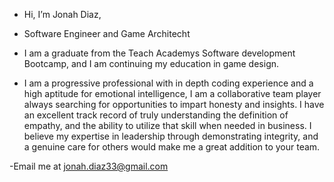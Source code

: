 -  Hi, I’m Jonah Diaz, 
-  Software Engineer and Game Architecht

- I am a graduate from the Teach Academys Software development Bootcamp, and I am continuing my education in game design.
- I am a progressive professional with in depth coding experience and a high aptitude for emotional intelligence, I am a collaborative team player always searching for               opportunities to impart honesty and insights. I have an excellent track record of truly understanding the definition of empathy, and the ability to utilize that skill when         needed in business. I believe my expertise in leadership through demonstrating integrity, and a genuine care for others would make me a great addition to your team.

-Email me at jonah.diaz33@gmail.com
